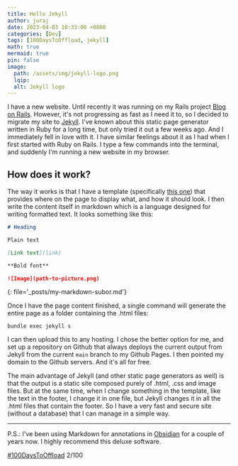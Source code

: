 ```yaml
---
title: Hello Jekyll
author: juraj
date: 2023-04-03 10:33:00 +0800
categories: [Dev]
tags: [100DaysToOffload, jekyll]
math: true
mermaid: true
pin: false
image:
  path: /assets/img/jekyll-logo.png
  lqip:
  alt: Jekyll logo
---
```


I have a new website. Until recently it was running on my Rails project [Blog on Rails](https://github.com/majur/blog-on-rails). However, it's not progressing as fast as I need it to, so I decided to migrate my site to [Jekyll](https://jekyllrb.com). I've known about this static page generator written in Ruby for a long time, but only tried it out a few weeks ago. And I immediately fell in love with it. I have similar feelings about it as I had when I first started with Ruby on Rails. I type a few commands into the terminal, and suddenly I'm running a new website in my browser.
## How does it work? 
The way it works is that I have a template (specifically [this one](https://github.com/cotes2020/jekyll-theme-chirpy)) that provides where on the page to display what, and how it should look. I then write the content itself in markdown which is a language designed for writing formatted text. It looks something like this:

```markdown
# Heading

Plain text

[Link text](link)

**Bold font**

![Image](path-to-picture.png)
```
{: file='_posts/my-markdown-subor.md'}

Once I have the page content finished, a single command will generate the entire page as a folder containing the .html files:

```terminal
bundle exec jekyll s
```

I can then upload this to any hosting. I chose the better option for me, and set up a repository on Github that always deploys the current output from Jekyll from the current `main` branch to my Github Pages. I then pointed my domain to the Github servers. And it's all for free. 

The main advantage of Jekyll (and other static page generators as well) is that the output is a static site composed purely of .html, .css and image files. But at the same time, when I change something in the template, like the text in the footer, I change it in one file, but Jekyll changes it in all the .html files that contain the footer. So I have a very fast and secure site (without a database) that I can manage in a simple way. 

---
P.S.: I've been using Markdown for annotations in [Obsidian](https://obsidian.md) for a couple of years now. I highly recommend this deluxe software.

[#100DaysToOffload](https://100daystooffload.com) 2/100
